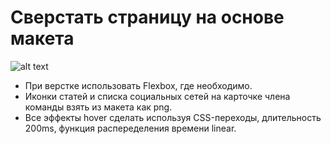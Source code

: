 # Сверстать страницу на основе макета

![alt text](https://github.com/Manuilenkoart/readme/raw/master/FE-cource/html-css/img/homework-06.png)

- При верстке использовать Flexbox, где необходимо.
- Иконки статей и списка социальных сетей на карточке члена команды взять из макета как png.
- Все эффекты hover сделать используя CSS-переходы, длительность 200ms, функция распеределения времени linear.
